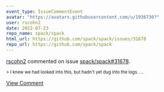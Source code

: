 ```yaml
---
event_type: IssueCommentEvent
avatar: "https://avatars.githubusercontent.com/u/1936730?"
user: rscohn2
date: 2022-07-23
repo_name: spack/spack
html_url: https://github.com/spack/spack/issues/31678
repo_url: https://github.com/spack/spack
---
```


<a href='https://github.com/rscohn2' target='_blank'>rscohn2</a> commented on issue <a href='https://github.com/spack/spack/issues/31678' target='_blank'>spack/spack#31678</a>.

<small>> I knew we had looked into this, but hadn't yet dug into the logs....</small>

<a href='https://github.com/spack/spack/issues/31678' target='_blank'>View Comment</a>